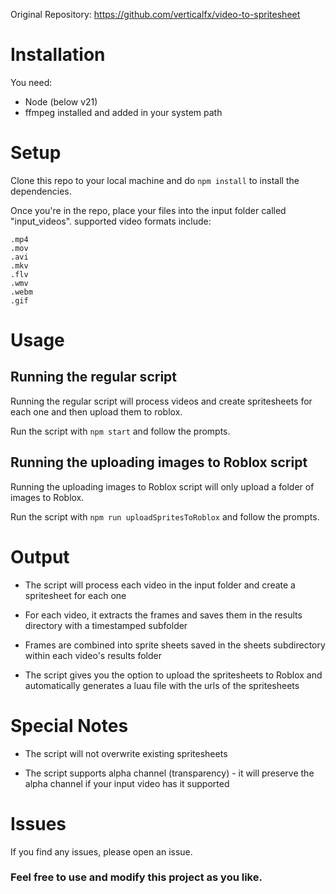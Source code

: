 Original Repository: https://github.com/verticalfx/video-to-spritesheet

# Installation
You need:
- Node (below v21)
- ffmpeg installed and added in your system path

# Setup
Clone this repo to your local machine and do ``npm install`` to install the dependencies.

Once you're in the repo, place your files into the input folder called "input_videos". supported video formats include:
```
.mp4
.mov
.avi
.mkv
.flv
.wmv
.webm
.gif
```

# Usage
## Running the regular script
Running the regular script will process videos and create spritesheets for each one and
then upload them to roblox.

Run the script with ``npm start`` and follow the prompts.

## Running the uploading images to Roblox script
Running the uploading images to Roblox script will only upload a folder of images to Roblox.

Run the script with ``npm run uploadSpritesToRoblox`` and follow the prompts.

# Output
- The script will process each video in the input folder and create a spritesheet for each one

- For each video, it extracts the frames and saves them in the results directory with a timestamped subfolder

- Frames are combined into sprite sheets saved in the sheets subdirectory within each video's results folder

- The script gives you the option to upload the spritesheets to Roblox and automatically generates a luau file with the urls of the spritesheets

# Special Notes
- The script will not overwrite existing spritesheets

- The script supports alpha channel (transparency) - it will preserve the alpha channel if your input video has it supported 

# Issues
If you find any issues, please open an issue.

### Feel free to use and modify this project as you like.